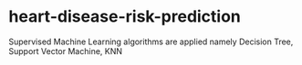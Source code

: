 # heart-disease-risk-prediction
Supervised Machine Learning algorithms are applied namely Decision Tree, Support Vector Machine, KNN


